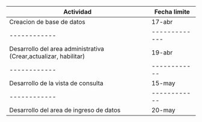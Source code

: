 Actividad | Fecha limite |
------------ | ------------ |
Creacion de base de datos | 17-abr |
------------ | ------------- |
Desarrollo del area administrativa (Crear,actualizar, habilitar)  | 19-abr |
------------ | ------------ |
Desarrollo de la vista de consulta   | 15-may |
------------ | ------------ |
Desarrollo del area de ingreso de datos  | 20-may |

